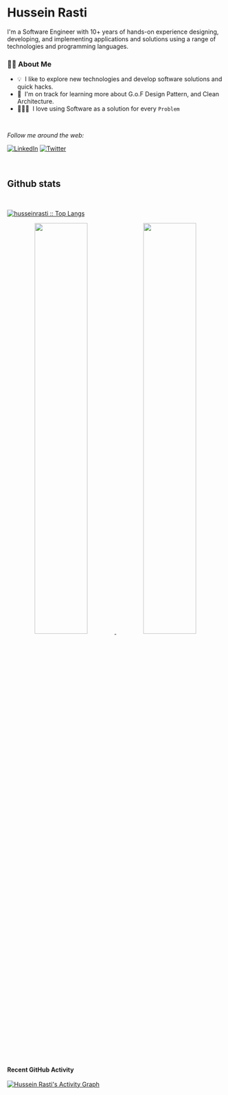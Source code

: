 
<h1>
  <b>Hussein Rasti</b>
</h1>

<div>

<!-- I'm an Android Developer currently living in Tehran, Iran. <br> -->
I'm a Software Engineer with 10+ years of hands-on experience designing, developing, and implementing applications and solutions using a range of technologies and programming languages. <br>
  
  ### 👨🏻&nbsp;About Me

 - 💡 &nbsp;I like to explore new technologies and develop software solutions and quick hacks.
 - 🌱 &nbsp;I'm on track for learning more about G.o.F Design Pattern, and Clean Architecture.
 - 👨🏻‍💻 &nbsp;I love using Software as a solution for every `Problem`


<!-- [<img src="https://cdn.iconscout.com/icon/free/png-128/java-2038875-1720088.png" alt="java" width="48" hieght="48">](https://docs.oracle.com/en/java/)
[<img src="https://cdn.iconscout.com/icon/free/png-256/kotlin-283155.png" alt="kotlin" width="48" hieght="48">](https://kotlinlang.org/docs/home.html)
[<img src="https://cdn.iconscout.com/icon/free/png-256/android-3521272-2944776.png" alt="android" width="48" hieght="48">](https://developer.android.com/reference)
<br><br><br> -->
  
 <br>
  
<i>Follow me around the web:</i><br>

<a href="https://www.linkedin.com/in/husseinrasti" target="_blank"><img src="https://img.shields.io/badge/LinkedIn-%230077B5.svg?&style=flat-square&logo=linkedin&logoColor=white" alt="LinkedIn"></a>
<a href="https://twitter.com/HusseinRasti" target="_blank"><img src="https://img.shields.io/badge/Twitter-%231877F2.svg?&style=flat-square&logo=twitter&logoColor=white" alt="Twitter"></a>

<br>

</div>

 <div>
    <h2>Github stats</h2>
      <br/>
        <p>
          <a href="https://github.com/husseinrasti/">
          <img src="https://github-readme-stats.vercel.app/api/top-langs/?username=husseinrasti&langs_count=10&locale=en&theme=gruvbox&layout=compact&hide_border=true" alt="husseinrasti :: Top Langs" /></a>
        </p>
        <p align="center">
          <a href="https://github.com/husseinrasti/">
          <img width="49.5%" src="https://github-readme-stats.vercel.app/api?username=husseinrasti&show_icons=true&count_private=true&theme=gruvbox&hide_border=true" />
          <img width="49.5%" src="https://github-readme-streak-stats.herokuapp.com/?user=husseinrasti&theme=gruvbox&hide_border=true" />
          </a>
       </p>
     <br>
  </div>  
  
  <summary><b>Recent GitHub Activity</b></summary>
  <br/>
   <a href="https://github.com/husseinrasti"><img alt="Hussein Rasti's Activity Graph" src="https://activity-graph.herokuapp.com/graph?username=husseinrasti&custom_title=Hussein%20Rasti's%20Contribution%20Graph&theme=react-dark" /></a>
  <br/>
